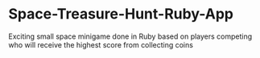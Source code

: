 # Space-Treasure-Hunt-Ruby-App
Exciting small space minigame done in Ruby based on players competing who will receive the highest score from collecting coins 
